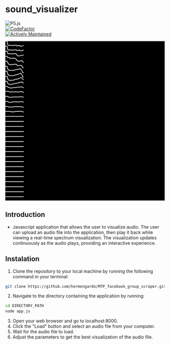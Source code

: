 # **sound_visualizer**
![P5.js](https://img.shields.io/badge/p5%20js-ED225D?style=for-the-badge&logo=p5dotjs&logoColor=white)<br>
[![CodeFactor](https://www.codefactor.io/repository/github/hermengardo/sound_visualizer/badge/main)](https://www.codefactor.io/repository/github/hermengardo/sound_visualizer/overview/main)<br>[![Actively Maintained](https://img.shields.io/badge/Maintenance%20Level-Actively%20Maintained-green.svg)](https://gist.github.com/cheerfulstoic/d107229326a01ff0f333a1d3476e068d)

![](./Sketches/sample.gif)

## **Introduction**
- Javascript application that allows the user to visualize audio. The user can upload an audio file into the application, then play it back while viewing a real-time spectrum visualization. The visualization updates continuously as the audio plays, providing an interactive experience.

## **Instalation**
1. Clone the repository to your local machine by running the following command in your terminal:
```sh
git clone https://github.com/hermengardo/MTP_facebook_group_scraper.git
```
2. Navigate to the directory containing the application by running:
```sh
cd DIRECTORY_PATH
node app.js
```
3. Open your web browser and go to localhost:8000.
4. Click the "Load" button and select an audio file from your computer.
5. Wait for the audio file to load.
6. Adjust the parameters to get the best visualization of the audio file.
